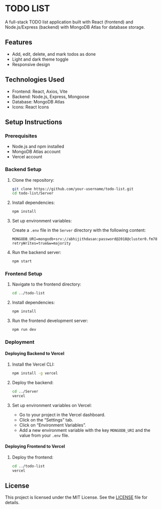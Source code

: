 # TODO LIST

A full-stack TODO list application built with React (frontend) and Node.js/Express (backend) with MongoDB Atlas for database storage.

## Features

- Add, edit, delete, and mark todos as done
- Light and dark theme toggle
- Responsive design

## Technologies Used

- Frontend: React, Axios, Vite
- Backend: Node.js, Express, Mongoose
- Database: MongoDB Atlas
- Icons: React Icons

## Setup Instructions

### Prerequisites

- Node.js and npm installed
- MongoDB Atlas account
- Vercel account

### Backend Setup

1. Clone the repository:

    ```bash
    git clone https://github.com/your-username/todo-list.git
    cd todo-list/Server
    ```

2. Install dependencies:

    ```bash
    npm install
    ```

3. Set up environment variables:

    Create a `.env` file in the `Server` directory with the following content:

    ```env
    MONGODB_URI=mongodb+srv://abhijithdasan:password@2018@cluster0.fm78y8t.mongodb.net/?retryWrites=true&w=majority
    ```

4. Run the backend server:

    ```bash
    npm start
    ```

### Frontend Setup

1. Navigate to the frontend directory:

    ```bash
    cd ../todo-list
    ```

2. Install dependencies:

    ```bash
    npm install
    ```

3. Run the frontend development server:

    ```bash
    npm run dev
    ```

### Deployment

#### Deploying Backend to Vercel

1. Install the Vercel CLI:

    ```bash
    npm install -g vercel
    ```

2. Deploy the backend:

    ```bash
    cd ../Server
    vercel
    ```

3. Set up environment variables on Vercel:

    - Go to your project in the Vercel dashboard.
    - Click on the “Settings” tab.
    - Click on “Environment Variables”.
    - Add a new environment variable with the key `MONGODB_URI` and the value from your `.env` file.

#### Deploying Frontend to Vercel

1. Deploy the frontend:

    ```bash
    cd ../todo-list
    vercel
    ```

## License

This project is licensed under the MIT License. See the [LICENSE](LICENSE) file for details.

